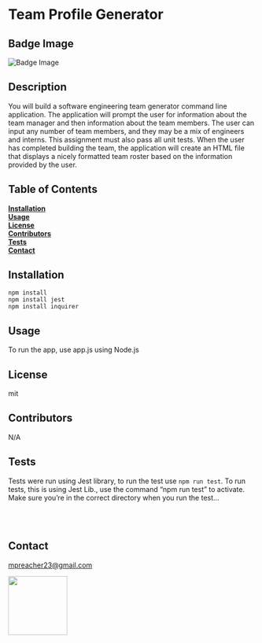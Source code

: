   # Team Profile Generator

 ## Badge Image

  <img alt="Badge Image" src="https://img.shields.io/github/license/mpreacher23/W9SMU-Node.js?style=social">
  


## Description


You will build a software engineering team generator command line application. The application will prompt the user for information about the team manager and then information about the team members. The user can input any number of team members, and they may be a mix of engineers and interns. This assignment must also pass all unit tests. When the user has completed building the team, the application will create an HTML file that displays a nicely formatted team roster based on the information provided by the user. 


## Table of Contents<br>
**[Installation](#Installation)**<br>
**[Usage](#Usage)**<br>
**[License](#License)**</br>
**[Contributors](#Contributors)**</br>
**[Tests](#Tests)**<br>
**[Contact](#Contact)**<br>

## **Installation**<br>
`npm install`<br>
`npm install jest`<br>
`npm install inquirer`<br>


## **Usage**<br>
To run the app, use app.js using Node.js

## **License**<br>
mit
## **Contributors**
N/A

## **Tests**<br>
Tests were run using Jest library, to run the test use `npm run test`.
To run tests, this is using Jest Lib., use the command “npm run test” to activate. Make sure you’re in the correct directory when you run the test...

<br>
<br>

## **Contact**
mpreacher23@gmail.com

<img src="https://avatars1.githubusercontent.com/u/44718469?v=4" class="profile" align="left" height="120"/>



